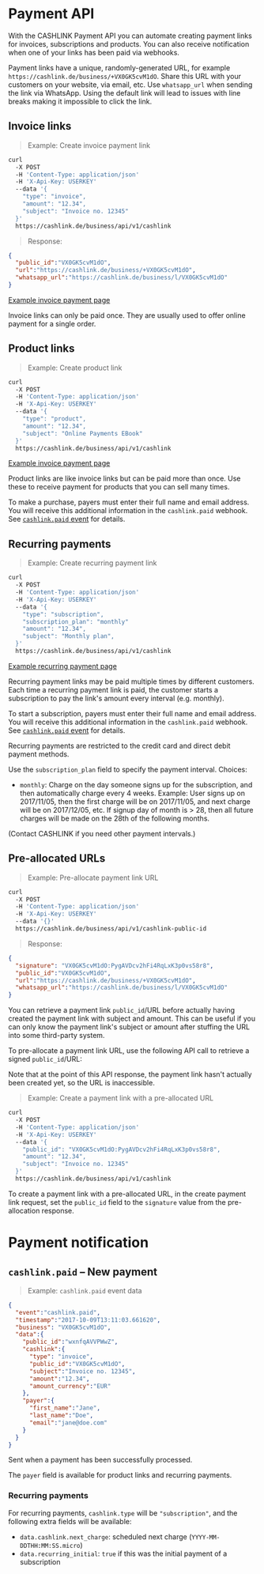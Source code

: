 # Payment API

With the CASHLINK Payment API you can automate creating payment links for invoices, subscriptions and products. You can also receive notification when one of your links has been paid via webhooks.

Payment links have a unique, randomly-generated URL, for example `https://cashlink.de/business/+VX0GK5cvM1dO`. Share this URL with your customers on your website, via email, etc.  Use `whatsapp_url` when sending the link via WhatsApp. Using the default link will lead to issues with line breaks making it impossible to click the link.

## Invoice links

> Example: Create invoice payment link

```sh
curl
  -X POST
  -H 'Content-Type: application/json'
  -H 'X-Api-Key: USERKEY'
  --data '{
    "type": "invoice",
    "amount": "12.34",
    "subject": "Invoice no. 12345"
  }'
  https://cashlink.de/business/api/v1/cashlink
```

> Response:

```json
{
  "public_id":"VX0GK5cvM1dO",
  "url":"https://cashlink.de/business/+VX0GK5cvM1dO",
  "whatsapp_url":"https://cashlink.de/business/l/VX0GK5cvM1dO"
}
```

[Example invoice payment page](https://cashlink.de/business/demolink)

Invoice links can only be paid once. They are usually used to offer online payment for a single order.

## Product links

> Example: Create product link

```sh
curl
  -X POST
  -H 'Content-Type: application/json'
  -H 'X-Api-Key: USERKEY'
  --data '{
    "type": "product",
    "amount": "12.34",
    "subject": "Online Payments EBook"
  }'
  https://cashlink.de/business/api/v1/cashlink
```

[Example invoice payment page](https://cashlink.de/business/demolink)

Product links are like invoice links but can be paid more than once. Use these to receive payment for products that you can sell many times.

To make a purchase, payers must enter their full name and email address. You will receive this additional information in the `cashlink.paid` webhook. See [`cashlink.paid` event](#code-cashlink-paid-code-new-payment) for details.

## Recurring payments

> Example: Create recurring payment link

```sh
curl
  -X POST
  -H 'Content-Type: application/json'
  -H 'X-Api-Key: USERKEY'
  --data '{
    "type": "subscription",
    "subscription_plan": "monthly"
    "amount": "12.34",
    "subject": "Monthly plan",
  }'
  https://cashlink.de/business/api/v1/cashlink
```

[Example recurring payment page](https://cashlink.de/business/+g81C9EqWVqd8)

Recurring payment links may be paid multiple times by different customers. Each time a recurring payment link is paid, the customer starts a subscription to pay the link's amount every interval (e.g. monthly).

To start a subscription, payers must enter their full name and email address. You will receive this additional information in the `cashlink.paid` webhook. See [`cashlink.paid` event](#code-cashlink-paid-code-new-payment) for details.

Recurring payments are restricted to the credit card and direct debit payment methods.

Use the `subscription_plan` field to specify the payment interval. Choices:

- `monthly`: Charge on the day someone signs up for the subscription, and then automatically charge every 4 weeks.
  Example: User signs up on 2017/11/05, then the first charge will be on 2017/11/05, and next charge will be on 2017/12/05, etc.
  If signup day of month is > 28, then all future charges will be made on the 28th of the following months.

(Contact CASHLINK if you need other payment intervals.)

## Pre-allocated URLs

> Example: Pre-allocate payment link URL

```sh
curl
  -X POST
  -H 'Content-Type: application/json'
  -H 'X-Api-Key: USERKEY'
  --data '{}'
  https://cashlink.de/business/api/v1/cashlink-public-id
```

> Response:

```json
{
  "signature": "VX0GK5cvM1dO:PygAVDcv2hFi4RqLxK3p0vs58r8",
  "public_id":"VX0GK5cvM1dO",
  "url":"https://cashlink.de/business/+VX0GK5cvM1dO",
  "whatsapp_url":"https://cashlink.de/business/l/VX0GK5cvM1dO"
}
```

You can retrieve a payment link `public_id`/URL before actually having created the payment link with subject and amount. This can be useful if you can only know the payment link's subject or amount after stuffing the URL into some third-party system.

To pre-allocate a payment link URL, use the following API call to retrieve a signed `public_id`/URL:

Note that at the point of this API response, the payment link hasn't actually been created yet, so the URL is inaccessible.


> Example: Create a payment link with a pre-allocated URL

```sh
curl
  -X POST
  -H 'Content-Type: application/json'
  -H 'X-Api-Key: USERKEY'
  --data '{
    "public_id": "VX0GK5cvM1dO:PygAVDcv2hFi4RqLxK3p0vs58r8",
    "amount": "12.34",
    "subject": "Invoice no. 12345"
  }'
  https://cashlink.de/business/api/v1/cashlink
```

To create a payment link with a pre-allocated URL, in the create payment link request, set the `public_id` field to the `signature` value from the pre-allocation response.


# Payment notification

## `cashlink.paid` – New payment

> Example: `cashlink.paid` event data

```json
{
  "event":"cashlink.paid",
  "timestamp":"2017-10-09T13:11:03.661620",
  "business": "VX0GK5cvM1dO",
  "data":{
    "public_id":"wxnfqAVVPWwZ",
    "cashlink":{
      "type": "invoice",
      "public_id":"VX0GK5cvM1dO",
      "subject":"Invoice no. 12345",
      "amount":"12.34",
      "amount_currency":"EUR"
    },
    "payer":{
      "first_name":"Jane",
      "last_name":"Doe",
      "email":"jane@doe.com"
    }
  }
}
```

Sent when a payment has been successfully processed.

The `payer` field is available for product links and recurring payments.

### Recurring payments

For recurring payments, `cashlink.type` will be `"subscription"`, and the following extra fields will be available:

- `data.cashlink.next_charge`: scheduled next charge (`YYYY-MM-DDTHH:MM:SS.micro`)
- `data.recurring_initial`: `true` if this was the initial payment of a subscription
